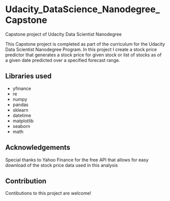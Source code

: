 # Udacity_DataScience_Nanodegree_Capstone
Capstone project of Udacity Data Scientist Nanodegree

This Capstone project is completed as part of the curriculum for the Udacity Data Scientist Nanodegree Program. In this project I create a stock price predictor that generates a stock price for given stock or list of stocks as of a given date predicted over a specified forecast range.

## Libraries used
 * yfinance
 * re
 * numpy
 * pandas
 * sklearn
 * datetime
 * matplotlib
 * seaborn
 * math




## Acknowledgements
Special thanks to Yahoo Finance for the free API that allows for easy download of the stock price data used in this analysis

## Contribution
Contibutions to this project are welcome!
